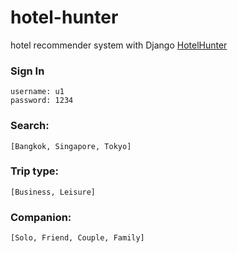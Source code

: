 # hotel-hunter
hotel recommender system with Django
[HotelHunter](http://panapot.pythonanywhere.com/)
	
### Sign In
	username: u1
	password: 1234
### Search:
	[Bangkok, Singapore, Tokyo]
### Trip type:
	[Business, Leisure]
### Companion:
	[Solo, Friend, Couple, Family]
	
